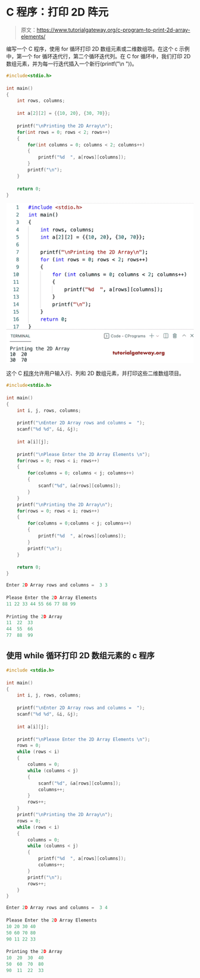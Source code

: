 # C 程序：打印 2D 阵元

> 原文：<https://www.tutorialgateway.org/c-program-to-print-2d-array-elements/>

编写一个 C 程序，使用 for 循环打印 2D 数组元素或二维数组项。在这个 c 示例中，第一个 for 循环迭代行，第二个循环迭代列。在 C for 循环中，我们打印 2D 数组元素，并为每一行迭代插入一个新行(printf("\n "))。

```c
#include<stdio.h>

int main()
{
 	int rows, columns;

	int a[2][2] = {{10, 20}, {30, 70}};

	printf("\nPrinting the 2D Array\n");
 	for(int rows = 0; rows < 2; rows++)
  	{
  		for(int columns = 0; columns < 2; columns++)
  		{
  			printf("%d  ", a[rows][columns]);
		}
   		printf("\n");
  	}  	

 	return 0;
} 

```

![C Program to Print 2D Array Elements](img/64bfd032e6e5c6b3327bac10d102f6d1.png)

这个 C [程序](https://www.tutorialgateway.org/c-programming-examples/)允许用户输入行、列和 2D 数组元素，并打印这些二维数组项目。

```c
#include<stdio.h>

int main()
{
 	int i, j, rows, columns;

 	printf("\nEnter 2D Array rows and columns =  ");
 	scanf("%d %d", &i, &j);

	int a[i][j];

 	printf("\nPlease Enter the 2D Array Elements \n");
 	for(rows = 0; rows < i; rows++)
  	{
   		for(columns = 0; columns < j; columns++)
    	{
      		scanf("%d", &a[rows][columns]);
    	}
  	}
	printf("\nPrinting the 2D Array\n");
 	for(rows = 0; rows < i; rows++)
  	{
  		for(columns = 0;columns < j; columns++)
  		{
  			printf("%d  ", a[rows][columns]);
		}
   		printf("\n");
  	}  	

 	return 0;
} 

```

```c
Enter 2D Array rows and columns =  3 3

Please Enter the 2D Array Elements 
11 22 33 44 55 66 77 88 99

Printing the 2D Array
11  22  33  
44  55  66  
77  88  99 
```

## 使用 while 循环打印 2D 数组元素的 c 程序

```c
#include <stdio.h>

int main()
{
	int i, j, rows, columns;

	printf("\nEnter 2D Array rows and columns =  ");
	scanf("%d %d", &i, &j);

	int a[i][j];

	printf("\nPlease Enter the 2D Array Elements \n");
	rows = 0;
	while (rows < i)
	{
		columns = 0;
		while (columns < j)
		{
			scanf("%d", &a[rows][columns]);
			columns++;
		}
		rows++;
	}
	printf("\nPrinting the 2D Array\n");
	rows = 0;
	while (rows < i)
	{
		columns = 0;
		while (columns < j)
		{
			printf("%d  ", a[rows][columns]);
			columns++;
		}
		printf("\n");
		rows++;
	}
}

```

```c
Enter 2D Array rows and columns =  3 4

Please Enter the 2D Array Elements 
10 20 30 40
50 60 70 80
90 11 22 33

Printing the 2D Array
10  20  30  40  
50  60  70  80  
90  11  22  33 
```
